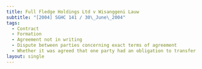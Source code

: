```yaml
---
title: Full Fledge Holdings Ltd v Wisanggeni Lauw
subtitle: "[2004] SGHC 141 / 30\_June\_2004"
tags:
  - Contract
  - Formation
  - Agreement not in writing
  - Dispute between parties concerning exact terms of agreement
  - Whether it was agreed that one party had an obligation to transfer shares.
layout: single
---
```


